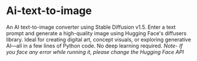 # Ai-text-to-image
An AI text-to-image converter using Stable Diffusion v1.5. Enter a text prompt and generate a high-quality image using Hugging Face's diffusers library. Ideal for creating digital art, concept visuals, or exploring generative AI—all in a few lines of Python code. No deep learning required.
*Note- If you face any error while running it, please change the Hugging Face API*
